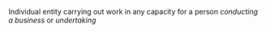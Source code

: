 Individual entity carrying out work in any capacity for a person *conducting a business* or *undertaking*
